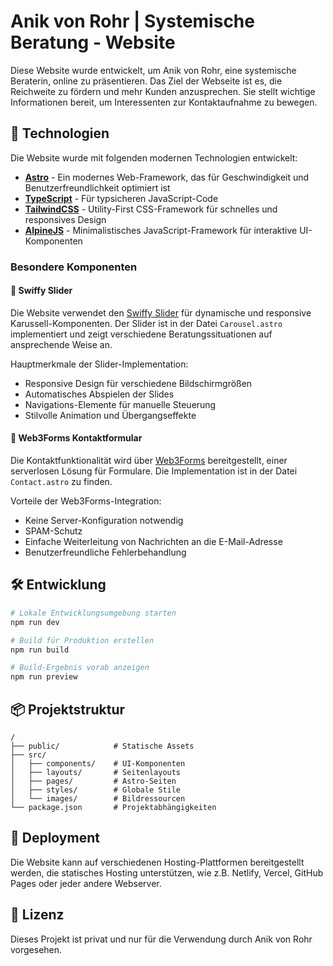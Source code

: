 # Anik von Rohr | Systemische Beratung - Website

Diese Website wurde entwickelt, um Anik von Rohr, eine systemische Beraterin, online zu präsentieren. Das Ziel der Webseite ist es, die Reichweite zu fördern und mehr Kunden anzusprechen. Sie stellt wichtige Informationen bereit, um Interessenten zur Kontaktaufnahme zu bewegen.

## 🚀 Technologien

Die Website wurde mit folgenden modernen Technologien entwickelt:

- **[Astro](https://astro.build/)** - Ein modernes Web-Framework, das für Geschwindigkeit und Benutzerfreundlichkeit optimiert ist
- **[TypeScript](https://www.typescriptlang.org/)** - Für typsicheren JavaScript-Code
- **[TailwindCSS](https://tailwindcss.com/)** - Utility-First CSS-Framework für schnelles und responsives Design
- **[AlpineJS](https://alpinejs.dev/)** - Minimalistisches JavaScript-Framework für interaktive UI-Komponenten

### Besondere Komponenten

#### 🎠 Swiffy Slider

Die Website verwendet den [Swiffy Slider](https://swiffyslider.com/) für dynamische und responsive Karussell-Komponenten. Der Slider ist in der Datei `Carousel.astro` implementiert und zeigt verschiedene Beratungssituationen auf ansprechende Weise an.

Hauptmerkmale der Slider-Implementation:
- Responsive Design für verschiedene Bildschirmgrößen
- Automatisches Abspielen der Slides
- Navigations-Elemente für manuelle Steuerung
- Stilvolle Animation und Übergangseffekte

#### 📝 Web3Forms Kontaktformular

Die Kontaktfunktionalität wird über [Web3Forms](https://web3forms.com/) bereitgestellt, einer serverlosen Lösung für Formulare. Die Implementation ist in der Datei `Contact.astro` zu finden.

Vorteile der Web3Forms-Integration:
- Keine Server-Konfiguration notwendig
- SPAM-Schutz
- Einfache Weiterleitung von Nachrichten an die E-Mail-Adresse
- Benutzerfreundliche Fehlerbehandlung

## 🛠️ Entwicklung

```bash
# Lokale Entwicklungsumgebung starten
npm run dev

# Build für Produktion erstellen
npm run build

# Build-Ergebnis vorab anzeigen
npm run preview
```

## 📦 Projektstruktur

```
/
├── public/            # Statische Assets
├── src/
│   ├── components/    # UI-Komponenten
│   ├── layouts/       # Seitenlayouts
│   ├── pages/         # Astro-Seiten
│   ├── styles/        # Globale Stile
│   └── images/        # Bildressourcen
└── package.json       # Projektabhängigkeiten
```

## 🚀 Deployment

Die Website kann auf verschiedenen Hosting-Plattformen bereitgestellt werden, die statisches Hosting unterstützen, wie z.B. Netlify, Vercel, GitHub Pages oder jeder andere Webserver.

## 🧞 Lizenz

Dieses Projekt ist privat und nur für die Verwendung durch Anik von Rohr vorgesehen.
